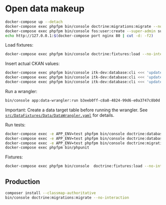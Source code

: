 # Open data makeup

```sh
docker-compose up --detach
docker-compose exec phpfpm bin/console doctrine:migrations:migrate --no-interaction
docker-compose exec phpfpm bin/console fos:user:create --super-admin super-admin@example.com super-admin@example.com password
echo http://127.0.0.1:$(docker-compose port nginx 80 | cut -d: -f2)
```

Load fixtures:

```sh
docker-compose exec phpfpm bin/console doctrine:fixtures:load --no-interaction
```

Insert actual CKAN values:

```sh
docker-compose exec phpfpm bin/console itk-dev:database:cli <<< 'update data_target set data_target_options = replace(data_target_options, "%CKAN_URL", "your-ckan-url")'
docker-compose exec phpfpm bin/console itk-dev:database:cli <<< 'update data_target set data_target_options = replace(data_target_options, "%CKAN_API_KEY%", "your-ckan-api-key")'
docker-compose exec phpfpm bin/console itk-dev:database:cli <<< 'update data_target set data_target_options = replace(data_target_options, "%CKAN_DATA_SET_ID%", "datatidy")'
```

Run a wrangler:

```sh
bin/console app:data-wrangler:run b3eeb0ff-c8a8-4824-99d6-e0a3747c8b0d --publish -vv
```

Important: Create a data target table before running the wrangler. See
[`src/DataFixtures/Data/DataWrangler.yaml`](src/DataFixtures/Data/DataWrangler.yaml)
for details.

Run tests:

```sh
docker-compose exec -e APP_ENV=test phpfpm bin/console doctrine:database:drop --force
docker-compose exec -e APP_ENV=test phpfpm bin/console doctrine:database:create
docker-compose exec -e APP_ENV=test phpfpm bin/console doctrine:migrations:migrate --no-interaction
docker-compose exec phpfpm bin/phpunit
```

Fixtures:

```sh
docker-compose exec phpfpm bin/console  doctrine:fixtures:load --no-interaction
```

## Production

```sh
composer install --classmap-authoritative
bin/console doctrine:migrations:migrate --no-interaction
```
